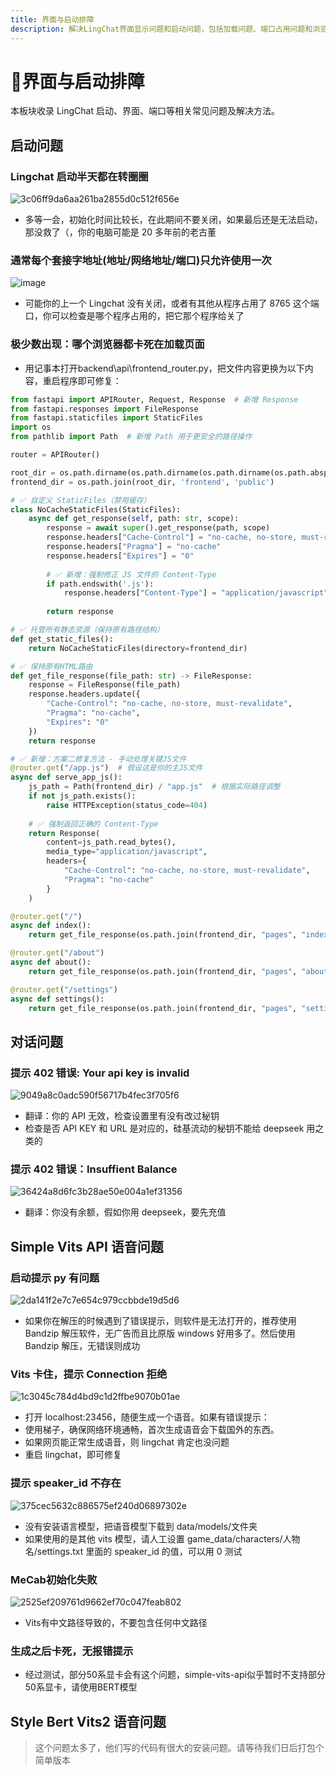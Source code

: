 ```yaml
---
title: 界面与启动排障
description: 解决LingChat界面显示问题和启动问题，包括加载问题、端口占用问题和浏览器兼容性问题。
---
```


# 🔳界面与启动排障

本板块收录 LingChat 启动、界面、端口等相关常见问题及解决方法。

## 启动问题

### Lingchat 启动半天都在转圈圈

![3c06ff9da6aa261ba2855d0c512f656e](/assets/faq-screen/463052615-ca13a991-4e8a-4c0d-b98e-67be36845a79.webp)

- 多等一会，初始化时间比较长，在此期间不要关闭，如果最后还是无法启动，那没救了（，你的电脑可能是 20 多年前的老古董

### 通常每个套接字地址(地址/网络地址/端口)只允许使用一次

![image](/assets/faq-screen/463053323-ea51c143-12da-4c7a-9c5e-8f18bc54b673.webp)

- 可能你的上一个 Lingchat 没有关闭，或者有其他从程序占用了 8765 这个端口，你可以检查是哪个程序占用的，把它那个程序给关了

### 极少数出现：哪个浏览器都卡死在加载页面

- 用记事本打开backend\api\frontend_router.py，把文件内容更换为以下内容，重启程序即可修复：

```python
from fastapi import APIRouter, Request, Response  # 新增 Response
from fastapi.responses import FileResponse
from fastapi.staticfiles import StaticFiles
import os
from pathlib import Path  # 新增 Path 用于更安全的路径操作

router = APIRouter()

root_dir = os.path.dirname(os.path.dirname(os.path.dirname(os.path.abspath(__file__))))
frontend_dir = os.path.join(root_dir, 'frontend', 'public')

# ✅ 自定义 StaticFiles（禁用缓存）
class NoCacheStaticFiles(StaticFiles):
    async def get_response(self, path: str, scope):
        response = await super().get_response(path, scope)
        response.headers["Cache-Control"] = "no-cache, no-store, must-revalidate"
        response.headers["Pragma"] = "no-cache"
        response.headers["Expires"] = "0"
        
        # ✅ 新增：强制修正 JS 文件的 Content-Type
        if path.endswith('.js'):
            response.headers["Content-Type"] = "application/javascript"
            
        return response

# ✅ 托管所有静态资源（保持原有路径结构）
def get_static_files():
    return NoCacheStaticFiles(directory=frontend_dir)

# ✅ 保持原有HTML路由
def get_file_response(file_path: str) -> FileResponse:
    response = FileResponse(file_path)
    response.headers.update({
        "Cache-Control": "no-cache, no-store, must-revalidate",
        "Pragma": "no-cache",
        "Expires": "0"
    })
    return response

# ✅ 新增：方案二修复方法 - 手动处理关键JS文件
@router.get("/app.js")  # 假设这是你的主JS文件
async def serve_app_js():
    js_path = Path(frontend_dir) / "app.js"  # 根据实际路径调整
    if not js_path.exists():
        raise HTTPException(status_code=404)
    
    # ✅ 强制返回正确的 Content-Type
    return Response(
        content=js_path.read_bytes(),
        media_type="application/javascript",
        headers={
            "Cache-Control": "no-cache, no-store, must-revalidate",
            "Pragma": "no-cache"
        }
    )

@router.get("/")
async def index():
    return get_file_response(os.path.join(frontend_dir, "pages", "index.html"))

@router.get("/about")
async def about():
    return get_file_response(os.path.join(frontend_dir, "pages", "about.html"))

@router.get("/settings")
async def settings():
    return get_file_response(os.path.join(frontend_dir, "pages", "settings.html"))
```

## 对话问题

### 提示 402 错误: Your api key is invalid

![9049a8c0adc590f56717b4fec3f705f6](/assets/faq-screen/463052225-26c603e7-0ef2-4664-903a-11a366720449.webp)

- 翻译：你的 API 无效，检查设置里有没有改过秘钥
- 检查是否 API KEY 和 URL 是对应的，硅基流动的秘钥不能给 deepseek 用之类的

### 提示 402 错误：Insuffient Balance

![36424a8d6fc3b28ae50e004a1ef31356](/assets/faq-screen/463052051-68e96fb7-38e1-465f-bb7e-2ab6f0c5c942.webp)

- 翻译：你没有余额，假如你用 deepseek，要先充值

## Simple Vits API 语音问题

### 启动提示 py 有问题

![2da141f2e7c7e654c979ccbbde19d5d6](/assets/faq-screen/463051728-7b560c32-8831-4dcc-b313-eb4be55f86c9.webp)

- 如果你在解压的时候遇到了错误提示，则软件是无法打开的，推荐使用 Bandzip 解压软件，无广告而且比原版 windows 好用多了。然后使用 Bandzip 解压，无错误则成功

### Vits 卡住，提示 Connection 拒绝

![1c3045c784d4bd9c1d2ffbe9070b01ae](/assets/faq-screen/463047579-2ab88016-4efa-4bab-90aa-d952e83f5ed8.webp)

- 打开 localhost:23456，随便生成一个语音。如果有错误提示：
- 使用梯子，确保网络环境通畅，首次生成语音会下载国外的东西。
- 如果网页能正常生成语音，则 lingchat 肯定也没问题
- 重启 lingchat，即可修复

### 提示 speaker_id 不存在

![375cec5632c886575ef240d06897302e](/assets/faq-screen/463047395-5d0d1e7c-14a4-43fb-b240-2299bcb4cf45.webp)

- 没有安装语言模型，把语音模型下载到 data/models/文件夹
- 如果使用的是其他 vits 模型，请人工设置 game_data/characters/人物名/settings.txt 里面的 speaker_id 的值，可以用 0 测试

### MeCab初始化失败

![2525ef209761d9662ef70c047feab802](/assets/faq-screen/463047395-5d0d1e7c-14a4-43fb-b240-2299bcb4cf45.webp)

- Vits有中文路径导致的，不要包含任何中文路径

### 生成之后卡死，无报错提示

- 经过测试，部分50系显卡会有这个问题，simple-vits-api似乎暂时不支持部分50系显卡，请使用BERT模型

## Style Bert Vits2 语音问题

> 这个问题太多了，他们写的代码有很大的安装问题。请等待我们日后打包个简单版本
